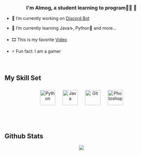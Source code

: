 
### **<div align="center">I'm Almog, a student learning to program👨‍💻 🚀</div>**  
  

- 🔭 I’m currently working on [Discord Bot](https://github.com/Alm3g/Discord-Bot)  
  

- 🌱 I’m currently learning Java☕, Python🐲 and more...  
  

-  🎞️ This is my favorite [Video](https://www.youtube.com/watch?v=dQw4w9WgXcQ)  
  

- ⚡ Fun fact: I am a gamer  
  

<br/>  


## My Skill Set  
<table>

<div align="center">  
<a href="https://www.python.org/" target="_blank"><img style="margin: 10px" src="https://profilinator.rishav.dev/skills-assets/python-original.svg" alt="Python" height="50" /></a>   
<a href="https://www.java.com/" target="_blank"><img style="margin: 10px" src="https://profilinator.rishav.dev/skills-assets/java-original-wordmark.svg" alt="Java" height="50" /></a>   
<a href="https://github.com/" target="_blank"><img style="margin: 10px" src="https://profilinator.rishav.dev/skills-assets/git-scm-icon.svg" alt="Git" height="50" /></a>  
<a href="https://www.adobe.com/in/products/photoshop.html" target="_blank"><img style="margin: 10px" src="https://profilinator.rishav.dev/skills-assets/photoshop-plain.svg" alt="Photoshop" height="50" /></a>  

</div>




</table>  


<br/>  


## Github Stats  
<div align="center"><img src="https://github-readme-stats.vercel.app/api?username=alm3g&show_icons=true&icon_color=805AD5&text_color=718096&bg_color=ffffff00&hide_title=true&include_all_commits=true&count_private=true&hide_border=true" align="center"/></div> 
  

<br/>  
